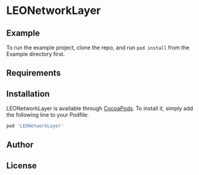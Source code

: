 # LEONetworkLayer

## Example

To run the example project, clone the repo, and run `pod install` from the Example directory first.

## Requirements

## Installation

LEONetworkLayer is available through [CocoaPods](http://cocoapods.org). To install
it, simply add the following line to your Podfile:

```ruby
pod 'LEONetworkLayer'
```

## Author



## License


